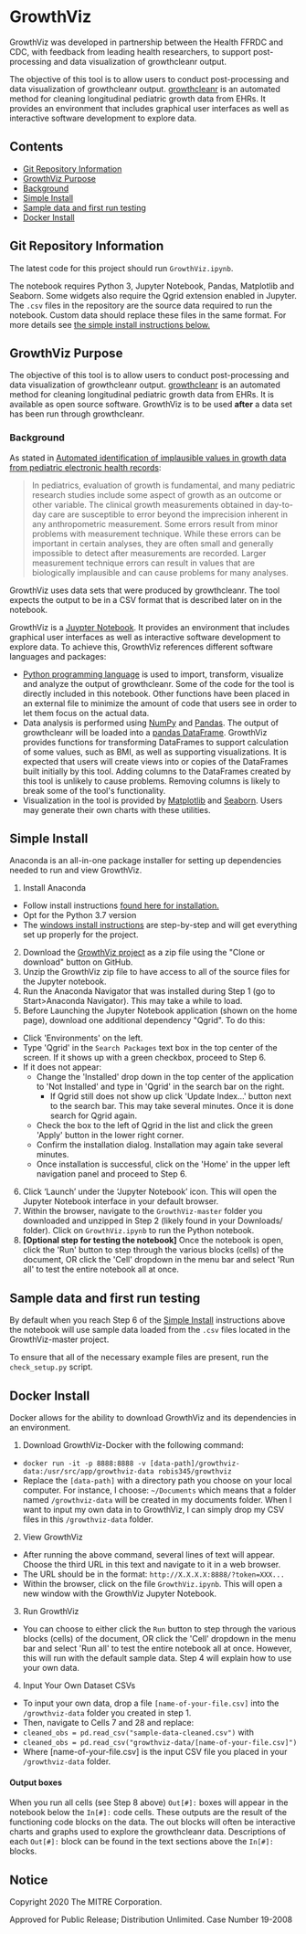 # GrowthViz

GrowthViz was developed in partnership between the Health FFRDC and CDC, with feedback from leading health researchers, to support post-processing and data visualization of growthcleanr output.

The objective of this tool is to allow users to conduct post-processing and data visualization of growthcleanr output. [growthcleanr](https://github.com/carriedaymont/growthcleanr) is an automated method for cleaning longitudinal pediatric growth data from EHRs. It provides an environment that includes graphical user interfaces as well as interactive software development to explore data.

## Contents

- [Git Repository Information](#git-repository-information)
- [GrowthViz Purpose](#growthviz-purpose)
- [Background](#background)
- [Simple Install](#simple-install)
- [Sample data and first run testing](#sample-data-and-first-run-testing)
- [Docker Install](#docker-install)

## Git Repository Information

The latest code for this project should run `GrowthViz.ipynb`.

The notebook requires Python 3, Jupyter Notebook, Pandas, Matplotlib and Seaborn. Some widgets also require the Qgrid extension enabled in Jupyter. The `.csv` files in the repository are the source data required to run the notebook. Custom data should replace these files in the same format. For more details see [the simple install instructions below.](#simple-install)

## GrowthViz Purpose

The objective of this tool is to allow users to conduct post-processing and data visualization of growthcleanr output. [growthcleanr](https://github.com/carriedaymont/growthcleanr) is an automated method for cleaning longitudinal pediatric growth data from EHRs. It is available as open source software. GrowthViz is to be used **after** a data set has been run through growthcleanr.

### Background

As stated in [Automated identification of implausible values in growth data from pediatric electronic health records](https://academic.oup.com/jamia/article/24/6/1080/3767271):

> In pediatrics, evaluation of growth is fundamental, and many pediatric research studies include some aspect of growth as an outcome or other variable. The clinical growth measurements obtained in day-to-day care are susceptible to error beyond the imprecision inherent in any anthropometric measurement. Some errors result from minor problems with measurement technique. While these errors can be important in certain analyses, they are often small and generally impossible to detect after measurements are recorded. Larger measurement technique errors can result in values that are biologically implausible and can cause problems for many analyses.

GrowthViz uses data sets that were produced by growthcleanr. The tool expects the output to be in a CSV format that is described later on in the notebook.

GrowthViz is a [Juypter Notebook](https://jupyter.org/). It provides an environment that includes graphical user interfaces as well as interactive software development to explore data. To achieve this, GrowthViz references different software languages and packages:
 - [Python programming language](https://www.python.org/) is used to import, transform, visualize and analyze the output of growthcleanr. Some of the code for the tool is directly included in this notebook. Other functions have been placed in an external file to minimize the amount of code that users see in order to let them focus on the actual data.
 - Data analysis is performed using [NumPy](https://numpy.org/) and [Pandas](https://pandas.pydata.org/). The output of growthcleanr will be loaded into a [pandas DataFrame](https://pandas.pydata.org/pandas-docs/stable/reference/api/pandas.DataFrame.html). GrowthViz provides functions for transforming DataFrames to support calculation of some values, such as BMI, as well as supporting visualizations. It is expected that users will create views into or copies of the DataFrames built initially by this tool. Adding columns to the DataFrames created by this tool is unlikely to cause problems. Removing columns is likely to break some of the tool's functionality.
 - Visualization in the tool is provided by [Matplotlib](https://matplotlib.org/) and [Seaborn](http://seaborn.pydata.org/). Users may generate their own charts with these utilities.

## Simple Install

Anaconda is an all-in-one package installer for setting up dependencies needed to run and view GrowthViz.

1. Install Anaconda
 - Follow install instructions [found here for installation.](https://docs.anaconda.com/anaconda/install/)
 - Opt for the Python 3.7 version
 - The [windows install instructions](https://docs.anaconda.com/anaconda/install/windows/) are step-by-step and will get everything set up properly for the project.
2. Download the [GrowthViz project](https://github.com/mitre/GrowthViz) as a zip file using the "Clone or download" button on GitHub.
3. Unzip the GrowthViz zip file to have access to all of the source files for the Jupyter notebook.
4. Run the Anaconda Navigator that was installed during Step 1 (go to Start>Anaconda Navigator). This may take a while to load.
5. Before Launching the Jupyter Notebook application (shown on the home page), download one additional dependency "Qgrid". To do this:
  - Click 'Environments' on the left.
  - Type 'Qgrid' in the `Search Packages` text box in the top center of the screen. If it shows up with a green checkbox, proceed to Step 6.
  - If it does not appear:
    - Change the 'Installed' drop down in the top center of the application to 'Not Installed' and type in 'Qgrid' in the search bar on the right.
      - If Qgrid still does not show up click 'Update Index...' button next to the search bar. This may take several minutes. Once it is done search for Qgrid again.
    - Check the box to the left of Qgrid in the list and click the green 'Apply' button in the lower right corner.
    - Confirm the installation dialog. Installation may again take several minutes.
    - Once installation is successful, click on the 'Home' in the upper left navigation panel and proceed to Step 6.
6. Click ‘Launch’ under the ‘Jupyter Notebook’ icon. This will open the Jupyter Notebook interface in your default browser.
7. Within the browser, navigate to the `GrowthViz-master` folder you downloaded and unzipped in Step 2 (likely found in your Downloads/ folder). Click on `GrowthViz.ipynb` to run the Python notebook.
8. **[Optional step for testing the notebook]** Once the notebook is open, click the 'Run' button to step through the various blocks (cells) of the document, OR click the 'Cell' dropdown in the menu bar and select 'Run all' to test the entire notebook all at once.

## Sample data and first run testing

By default when you reach Step 6 of the [Simple Install](#simple-install) instructions above the notebook will use sample data loaded from the `.csv` files located in the GrowthViz-master project.

To ensure that all of the necessary example files are present, run the `check_setup.py` script.

## Docker Install

Docker allows for the ability to download GrowthViz and its dependencies in an environment.

1. Download GrowthViz-Docker with the following command:
 -  `docker run -it -p 8888:8888 -v [data-path]/growthviz-data:/usr/src/app/growthviz-data robis345/growthviz`
 - Replace the `[data-path]` with a directory path you choose on your local computer. For instance, I choose: `~/Documents` which means that a folder named `/growthviz-data` will be created in my documents folder. When I want to input my own data in to GrowthViz, I can simply drop my CSV files in this `/growthviz-data` folder.
 2. View GrowthViz
 - After running the above command, several lines of text will appear. Choose the third URL in this text and navigate to it in a web browser.
 - The URL should be in the format: `http://X.X.X.X:8888/?token=XXX...`
 - Within the browser, click on the file `GrowthViz.ipynb`. This will open a new window with the GrowthViz Jupyter Notebook.
 3. Run GrowthViz
 - You can choose to either click the `Run` button to step through the various blocks (cells) of the document, OR click the 'Cell' dropdown in the menu bar and select 'Run all' to test the entire notebook all at once. However, this will run with the default sample data. Step 4 will explain how to use your own data.
 4. Input Your Own Dataset CSVs
 - To input your own data, drop a file `[name-of-your-file.csv]` into the `/growthviz-data` folder you created in step 1.
 - Then, navigate to Cells 7 and 28 and replace:
 - `cleaned_obs = pd.read_csv("sample-data-cleaned.csv")` with
 - `cleaned_obs = pd.read_csv("growthviz-data/[name-of-your-file.csv]")`
 - Where [name-of-your-file.csv] is the input CSV file you placed in your  `/growthviz-data` folder.
 
#### Output boxes
When you run all cells (see Step 8 above) `Out[#]:` boxes will appear in the notebook below the `In[#]:` code cells. These outputs are the result of the functioning code blocks on the data. The out blocks will often be interactive charts and graphs used to explore the growthcleanr data. Descriptions of each `Out[#]:` block can be found in the text sections above the `In[#]:` blocks.

## Notice
Copyright 2020 The MITRE Corporation.

Approved for Public Release; Distribution Unlimited. Case Number 19-2008
